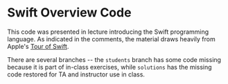 # Swift Overview Code
This code was presented in lecture introducing the Swift programming language. As indicated in the comments, the material draws heavily from Apple's [Tour of Swift](https://developer.apple.com/library/prerelease/ios/documentation/Swift/Conceptual/Swift_Programming_Language/GuidedTour.html). 

There are several branches -- the `students` branch has some code missing because it is part of in-class exercises, while `solutions` has the missing code restored for TA and instructor use in class.
